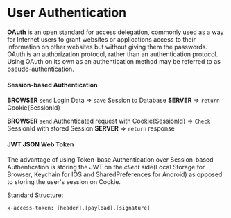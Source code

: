 # User Authentication

**OAuth** is an open standard for access delegation, commonly used as a way for Internet users to grant websites or applications access to their information on other websites but without giving them the passwords. OAuth is an authorization protocol, rather than an authentication protocol. Using OAuth on its own as an authentication method may be referred to as pseudo-authentication.

#### Session-based Authentication

**BROWSER** `send` Login Data => `save` Session to Database **SERVER** => `return` Cookie{SessionId}

**BROWSER** `send` Authenticated request with Cookie{SessionId} => `Check` SessionId with stored Session **SERVER** => `return` response

#### **JWT** JSON Web Token

The advantage of using Token-base Authentication over Session-based Authentication is storing the JWT on the _client_ side(Local Storage for Browser, Keychain for IOS and SharedPreferences for Android) as opposed to storing the user's session on Cookie.

Standard Structure:

```
x-access-token: [header].[payload].[signature]
```
